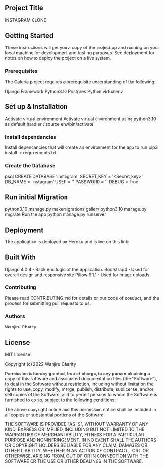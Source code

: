 ## Project Title

INSTAGRAM CLONE

## Getting Started
These instructions will get you a copy of the project up and running on your local machine for development and testing purposes. See deployment for notes on how to deploy the project on a live system.

### Prerequisites
The Galeria project requires a prerequisite understanding of the following:

Django Framework Python3.10 Postgres Python virtualenv

## Set up & Installation
Activate virtual environment
Activate virtual environment using python3.10 as default handler :'source env/bin/activate'

### Install dependancies
Install dependancies that will create an environment for the app to run pip3 install -r requirements.txt

### Create the Database
psql
CREATE DATABASE 'instagram'
SECRET_KEY = '<Secret_key>' DB_NAME = 'instagram' USER = '' PASSWORD = '' DEBUG = True

## Run initial Migration
python3.10 manage.py makemigrations gallery python3.10 manage.py migrate Run the app python manage.py runserver

## Deployment
The application is deployed on Heroku and is live on this link:

## Built With
Django 4.0.4 - Back end logic of the application.
Bootstrap4 - Used for overall design and responsive site
Pillow 9.1.1 - Used for image uploads.
### Contributing
Please read CONTRIBUTING.md for details on our code of conduct, and the process for submitting pull requests to us.

### Authors
Wanjiru Charity

## License
MIT License

Copyright (c) 2022 Wanjiru Charity

Permission is hereby granted, free of charge, to any person obtaining a copy of this software and associated documentation files (the "Software"), to deal in the Software without restriction, including without limitation the rights to use, copy, modify, merge, publish, distribute, sublicense, and/or sell copies of the Software, and to permit persons to whom the Software is furnished to do so, subject to the following conditions:

The above copyright notice and this permission notice shall be included in all copies or substantial portions of the Software.

THE SOFTWARE IS PROVIDED "AS IS", WITHOUT WARRANTY OF ANY KIND, EXPRESS OR IMPLIED, INCLUDING BUT NOT LIMITED TO THE WARRANTIES OF MERCHANTABILITY, FITNESS FOR A PARTICULAR PURPOSE AND NONINFRINGEMENT. IN NO EVENT SHALL THE AUTHORS OR COPYRIGHT HOLDERS BE LIABLE FOR ANY CLAIM, DAMAGES OR OTHER LIABILITY, WHETHER IN AN ACTION OF CONTRACT, TORT OR OTHERWISE, ARISING FROM, OUT OF OR IN CONNECTION WITH THE SOFTWARE OR THE USE OR OTHER DEALINGS IN THE SOFTWARE.
